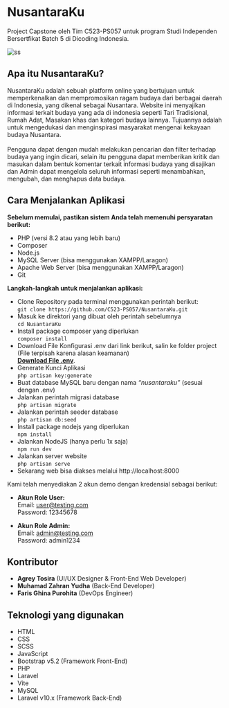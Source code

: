 # NusantaraKu
Project Capstone oleh Tim C523-PS057 untuk program Studi Independen Bersertfikat Batch 5 di Dicoding Indonesia.

![ss](https://github.com/C523-PS057/NusantaraKu/assets/44093021/7e89b801-e5b8-4f2c-929c-623e9db2748d)


## Apa itu NusantaraKu?
NusantaraKu adalah sebuah platform online yang bertujuan untuk memperkenalkan dan mempromosikan ragam budaya dari berbagai daerah di Indonesia, yang dikenal sebagai Nusantara. Website ini menyajikan informasi terkait budaya yang ada di indonesia seperti Tari Tradisional, Rumah Adat, Masakan khas dan kategori budaya lainnya. Tujuannya adalah untuk mengedukasi dan menginspirasi masyarakat mengenai kekayaan budaya Nusantara. <br/><br/>
Pengguna dapat dengan mudah melakukan pencarian dan filter terhadap budaya yang ingin dicari, selain itu pengguna dapat memberikan kritik dan masukan dalam bentuk komentar terkait informasi budaya yang disajikan dan Admin dapat mengelola seluruh informasi seperti menambahkan, mengubah, dan menghapus data budaya.

## Cara Menjalankan Aplikasi
**Sebelum memulai, pastikan sistem Anda telah memenuhi persyaratan berikut:**
- PHP (versi 8.2 atau yang lebih baru)
- Composer
- Node.js
- MySQL Server (bisa menggunakan XAMPP/Laragon)
- Apache Web Server (bisa menggunakan XAMPP/Laragon)
- Git

**Langkah-langkah untuk menjalankan aplikasi:**
- Clone Repository pada terminal menggunakan perintah berikut:     
``` git clone https://github.com/C523-PS057/NusantaraKu.git ```
- Masuk ke direktori yang dibuat oleh perintah sebelumnya   
``` cd NusantaraKu ```
- Install package composer yang diperlukan      
``` composer install ```
- Download File Konfigurasi .env dari link berikut, salin ke folder project (File terpisah karena alasan keamanan)          
[**Download File .env**](https://drive.google.com/file/d/1QljyieY6yKRHBke8rEbu-Xop4oO5YqA3/view).
- Generate Kunci Aplikasi     
``` php artisan key:generate ```
- Buat database MySQL baru dengan nama *“nusantaraku”* (sesuai dengan .env)        
- Jalankan perintah migrasi database         
``` php artisan migrate ```
- Jalankan perintah seeder database     
``` php artisan db:seed ```
- Install package nodejs yang diperlukan     
``` npm install ```
- Jalankan NodeJS (hanya perlu 1x saja)     
``` npm run dev ```
- Jalankan server website      
``` php artisan serve ```
- Sekarang web bisa diakses melalui http://localhost:8000      

Kami telah menyediakan 2 akun demo dengan kredensial sebagai berikut:

- **Akun Role User:**    
Email: user@testing.com     
Password: 12345678

- **Akun Role Admin:**     
Email: admin@testing.com     
Password: admin1234


## Kontributor
- **Agrey Tosira** (UI/UX Designer & Front-End Web Developer)
- **Muhamad Zahran Yudha** (Back-End Developer)
- **Faris Ghina Purohita** (DevOps Engineer)

## Teknologi yang digunakan
- HTML
- CSS
- SCSS
- JavaScript
- Bootstrap v5.2 (Framework Front-End)
- PHP
- Laravel
- Vite
- MySQL
- Laravel v10.x (Framework Back-End)
